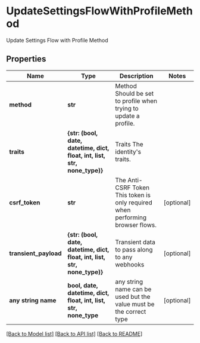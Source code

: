 # UpdateSettingsFlowWithProfileMethod

Update Settings Flow with Profile Method

## Properties
Name | Type | Description | Notes
------------ | ------------- | ------------- | -------------
**method** | **str** | Method  Should be set to profile when trying to update a profile. | 
**traits** | **{str: (bool, date, datetime, dict, float, int, list, str, none_type)}** | Traits  The identity&#39;s traits. | 
**csrf_token** | **str** | The Anti-CSRF Token  This token is only required when performing browser flows. | [optional] 
**transient_payload** | **{str: (bool, date, datetime, dict, float, int, list, str, none_type)}** | Transient data to pass along to any webhooks | [optional] 
**any string name** | **bool, date, datetime, dict, float, int, list, str, none_type** | any string name can be used but the value must be the correct type | [optional]

[[Back to Model list]](../README.md#documentation-for-models) [[Back to API list]](../README.md#documentation-for-api-endpoints) [[Back to README]](../README.md)


